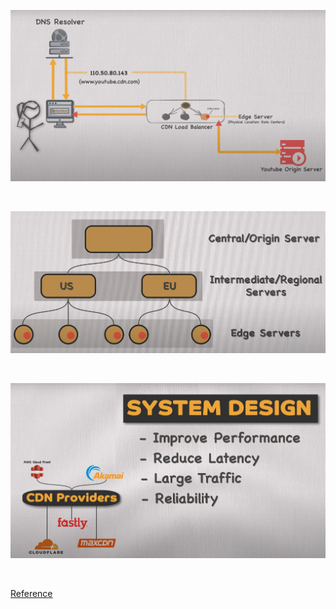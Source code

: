 ![](./pics/cdn/1.jpg)

<br/>

![](./pics/cdn/2.jpg)

<br/>

![](./pics/cdn/3.jpg)

<br/>

[Reference](https://youtu.be/bJ9NnLLMQ78?si=A7J80h8cMQBmAl39)
